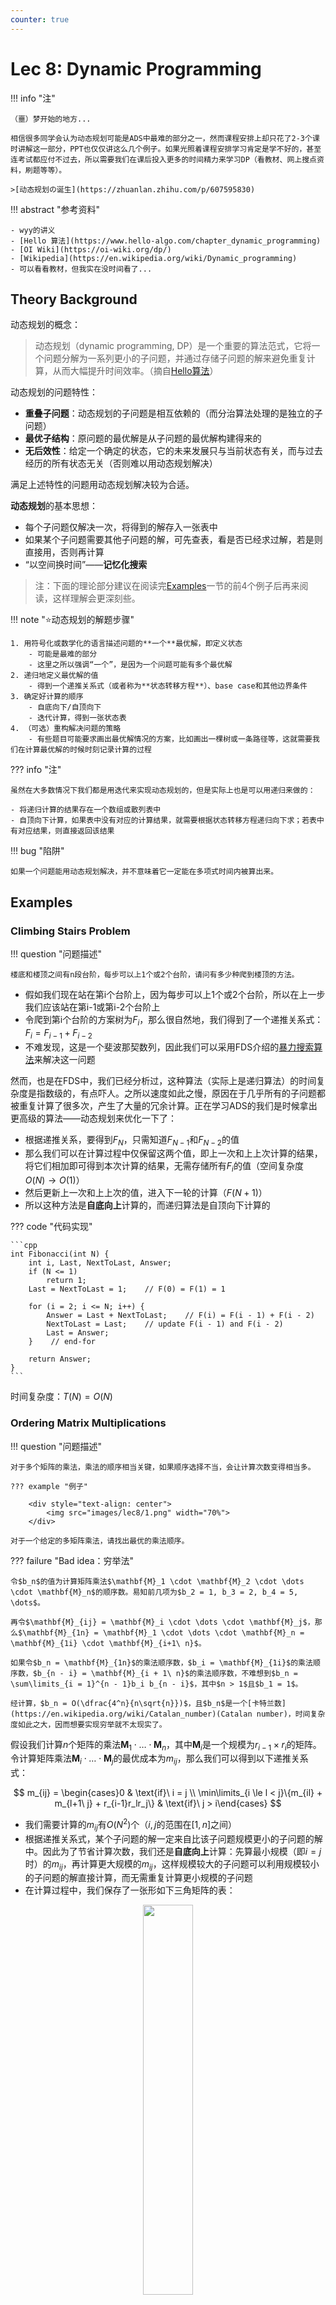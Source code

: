 ```yaml
---
counter: true
---
```


# Lec 8: Dynamic Programming

!!! info "注"

    （噩）梦开始的地方...

    相信很多同学会认为动态规划可能是ADS中最难的部分之一，然而课程安排上却只花了2-3个课时讲解这一部分，PPT也仅仅讲这么几个例子。如果光照着课程安排学习肯定是学不好的，甚至连考试都应付不过去，所以需要我们在课后投入更多的时间精力来学习DP（看教材、网上搜点资料，刷题等等）。

    >[动态规划の诞生](https://zhuanlan.zhihu.com/p/607595830)

!!! abstract "参考资料"

    - wyy的讲义
    - [Hello 算法](https://www.hello-algo.com/chapter_dynamic_programming)
    - [OI Wiki](https://oi-wiki.org/dp/)
    - [Wikipedia](https://en.wikipedia.org/wiki/Dynamic_programming)
    - 可以看看教材，但我实在没时间看了...

## Theory Background

动态规划的概念：

>动态规划（dynamic programming, DP）是一个重要的算法范式，它将一个问题分解为一系列更小的子问题，并通过存储子问题的解来避免重复计算，从而大幅提升时间效率。（摘自[Hello算法](https://www.hello-algo.com/chapter_dynamic_programming/intro_to_dynamic_programming/)）

动态规划的问题特性：

- **重叠子问题**：动态规划的子问题是相互依赖的（而分治算法处理的是独立的子问题）
- **最优子结构**：原问题的最优解是从子问题的最优解构建得来的
- **无后效性**：给定一个确定的状态，它的未来发展只与当前状态有关，而与过去经历的所有状态无关（否则难以用动态规划解决）

满足上述特性的问题用动态规划解决较为合适。

**动态规划**的基本思想：

- 每个子问题仅解决一次，将得到的解存入一张表中
- 如果某个子问题需要其他子问题的解，可先查表，看是否已经求过解，若是则直接用，否则再计算
- “以空间换时间”——**记忆化搜索**

>注：下面的理论部分建议在阅读完[Examples](#Examples)一节的前4个例子后再来阅读，这样理解会更深刻些。

!!! note ":star:动态规划的解题步骤"

    1. 用符号化或数学化的语言描述问题的**一个**最优解，即定义状态
        - 可能是最难的部分
        - 这里之所以强调“一个”，是因为一个问题可能有多个最优解
    2. 递归地定义最优解的值
        - 得到一个递推关系式（或者称为**状态转移方程**）、base case和其他边界条件
    3. 确定好计算的顺序
        - 自底向下/自顶向下
        - 迭代计算，得到一张状态表
    4. （可选）重构解决问题的策略
        - 有些题目可能要求画出最优解情况的方案，比如画出一棵树或一条路径等，这就需要我们在计算最优解的时候时刻记录计算的过程

??? info "注"

    虽然在大多数情况下我们都是用迭代来实现动态规划的，但是实际上也是可以用递归来做的：

    - 将递归计算的结果存在一个数组或散列表中
    - 自顶向下计算，如果表中没有对应的计算结果，就需要根据状态转移方程递归向下求；若表中有对应结果，则直接返回该结果

!!! bug "陷阱"

    如果一个问题能用动态规划解决，并不意味着它一定能在多项式时间内被算出来。

## Examples

### Climbing Stairs Problem

!!! question "问题描述"

    楼底和楼顶之间有n段台阶，每步可以上1个或2个台阶，请问有多少种爬到楼顶的方法。

- 假如我们现在站在第i个台阶上，因为每步可以上1个或2个台阶，所以在上一步我们应该站在第i-1或第i-2个台阶上
- 令爬到第i个台阶的方案树为$F_i$，那么很自然地，我们得到了一个递推关系式：$F_i = F_{i - 1} + F_{i - 2}$
- 不难发现，这是一个斐波那契数列，因此我们可以采用FDS介绍的[暴力搜索算法](../fds/2.md#general-rules)来解决这一问题

然而，也是在FDS中，我们已经分析过，这种算法（实际上是递归算法）的时间复杂度是指数级的，有点吓人。之所以速度如此之慢，原因在于几乎所有的子问题都被重复计算了很多次，产生了大量的冗余计算。正在学习ADS的我们是时候拿出更高级的算法——动态规划来优化一下了：

- 根据递推关系，要得到$F_N$，只需知道$F_{N-1}$和$F_{N-2}$的值
- 那么我们可以在计算过程中仅保留这两个值，即上一次和上上次计算的结果，将它们相加即可得到本次计算的结果，无需存储所有$F_i$的值（空间复杂度$O(N) \rightarrow O(1)$）
- 然后更新上一次和上上次的值，进入下一轮的计算（$F(N+1)$）
- 所以这种方法是**自底向上**计算的，而递归算法是自顶向下计算的

??? code "代码实现"

    ```cpp
    int Fibonacci(int N) {
        int i, Last, NextToLast, Answer;
        if (N <= 1)
            return 1;
        Last = NextToLast = 1;    // F(0) = F(1) = 1

        for (i = 2; i <= N; i++) {
            Answer = Last + NextToLast;    // F(i) = F(i - 1) + F(i - 2)
            NextToLast = Last;    // update F(i - 1) and F(i - 2)
            Last = Answer;
        }    // end-for

        return Answer;
    }
    ```

时间复杂度：$T(N) = O(N)$


### Ordering Matrix Multiplications

!!! question "问题描述"

    对于多个矩阵的乘法，乘法的顺序相当关键，如果顺序选择不当，会让计算次数变得相当多。

    ??? example "例子"

        <div style="text-align: center">
            <img src="images/lec8/1.png" width="70%">
        </div>

    对于一个给定的多矩阵乘法，请找出最优的乘法顺序。

??? failure "Bad idea：穷举法"

    令$b_n$的值为计算矩阵乘法$\mathbf{M}_1 \cdot \mathbf{M}_2 \cdot \dots \cdot \mathbf{M}_n$的顺序数。易知前几项为$b_2 = 1, b_3 = 2, b_4 = 5, \dots$。

    再令$\mathbf{M}_{ij} = \mathbf{M}_i \cdot \dots \cdot \mathbf{M}_j$，那么$\mathbf{M}_{1n} = \mathbf{M}_1 \cdot \dots \cdot \mathbf{M}_n = \mathbf{M}_{1i} \cdot \mathbf{M}_{i+1\ n}$。

    如果令$b_n = \mathbf{M}_{1n}$的乘法顺序数，$b_i = \mathbf{M}_{1i}$的乘法顺序数，$b_{n - i} = \mathbf{M}_{i + 1\ n}$的乘法顺序数，不难想到$b_n = \sum\limits_{i = 1}^{n - 1}b_i b_{n - i}$，其中$n > 1$且$b_1 = 1$。

    经计算，$b_n = O(\dfrac{4^n}{n\sqrt{n}})$，且$b_n$是一个[卡特兰数](https://en.wikipedia.org/wiki/Catalan_number)(Catalan number)，时间复杂度如此之大，因而想要实现穷举就不太现实了。

假设我们计算$n$个矩阵的乘法$\mathbf{M}_1 \cdot \dots \cdot \mathbf{M}_n$，其中$\mathbf{M}_i$是一个规模为$r_{i-1} \times r_i$的矩阵。令计算矩阵乘法$\mathbf{M}_i \cdot \dots \cdot \mathbf{M}_j$的最优成本为$m_{ij}$，那么我们可以得到以下递推关系式：

$$
m_{ij} = \begin{cases}0 & \text{if}\ i = j \\ \min\limits_{i \le l < j}\{m_{il} + m_{l+1\ j} + r_{i-1}r_lr_j\} & \text{if}\ j > i\end{cases}
$$

- 我们需要计算的$m_{ij}$有$O(N^2)$个（$i, j$的范围在$[1, n]$之间）
- 根据递推关系式，某个子问题的解一定来自比该子问题规模更小的子问题的解中。因此为了节省计算次数，我们还是**自底向上**计算：先算最小规模（即$i = j$时）的$m_{ij}$，再计算更大规模的$m_{ij}$，这样规模较大的子问题可以利用规模较小的子问题的解直接计算，而无需重复计算更小规模的子问题
- 在计算过程中，我们保存了一张形如下三角矩阵的表：

<div style="text-align: center">
    <img src="images/lec8/2.png" width="40%">
</div>

??? code "代码实现"

    ```cpp
    // r contains numbers of columns for each of the N matrices
    // r[0] is the number of rows in matrix 1
    // Minimum number of multiplications is left in M[1][N]
    void OptMatrix(const long r[], int N, TwoDimArray) {
        int i, j, l, L;
        long ThisM;

        for (i = 1; i <= N; i++)
            M[i][i] = 0;
        for (k = 1; k < N; k++)    // k = j - i
            for (i = 1; i <= N - k; i++) {    // For each position
                j = i + k;
                M[i][j] = Infinity;
                for (L = i; L < j; L++) {
                    ThisM = M[i][L] + M[L + 1][j] + r[i - 1] * r[L] * r[j];
                    if (ThisM < M[i][j])    // Update min
                        M[i][j] = ThisM;
                }    // end for-L
            }    // end for-Left
    }
    ```

    - 循环顺序一定是先循环`k`再循环`i`，因为如果先循环`i`，当`i`很小，`k`很大时，`j`的取值也可以很大，这样就很有可能满足`L + 1 > i`，那么在计算`M[i][j]`时，`M[L + 1][j]`这项还没有算出来，因此算法就失败了
    - 可以看到这个函数只是计算了n个矩阵的乘法的最小计算次数，并没有保存乘法的顺序。感兴趣的读者可以尝试着在该代码的基础上增添这个功能，从而最终实现一个完整的矩阵乘法的程序。

    ??? code "改进版"

        ```cpp
        // Compute optimal ordering of matrix multiplication
        // c contains number of columns for each of the n matrices
        // c[0] is the number of rows in matrix 1 
        // Minimum number of multiplications is left in M[1][n] 
        // Actual ordering can be computed via 
        // another procedure using last_change 
        // M and last_change are indexed starting at 1, instead of zero 

        void opt_matrix( int c[], unsigned int n, two_d_array M, two_d_array last_change) {
            int i, k, Left, Right, this_M;

            for (Left = 1; Left <= n; Left++)
                M[Left][Left] = 0;
            for (k = 1; k < n; k++)    // k is Right-Left 
                for (Left = 1; Left <= n-k; Left++) {    // for each position 
                    Right = Left + k;
                    M[Left][Right] = INT_MAX;
                    for (i = Left; i < Right; i++) {
                        this_M = M[Left][i] + M[i+1][Right]
                        + c[Left-1] * c[i] * c[Right];
                        if(this_M < M[Left][Right]) {    // Update min
                            M[Left][Right] = this_M;
                            last_change[Left][Right] = i;
                        }
                    }
                }
        }
        ```

时间复杂度：$T(N) = O(N^3)$


### Optimal Binary Search Trees

**最优二叉查找树**(optimal binary search trees, OBST)：一种在二叉查找树上完成静态查找(static search)（即没有插入和删除操作）操作的最优方法。

!!! question "问题描述"

    给定$N$个单词，满足词典序$w_1 < w_2 < \dots < w_N$，且每个词$w_i$出现的概率（以下称为“词频”）为$p_i$。现在要求将这些词排列在一个二叉查找树上，使得所有单词的预期查找时间（$T(N) = \sum\limits_{i=1}^N p_i \cdot (1 + d_i)$，其中$d_i$为$w_i$在树中的深度）尽可能小，即构造一棵OBST。

??? example "例子"

    === "问题"

        下面给出一个程序用到的关键词以及对应的词频：

        <div style="text-align: center">
            <img src="images/lec8/3.png" width="70%">
        </div>

        请分别用[贪心算法](9.md)（下一节会讲到，在这里指的是优先插入词频最大的单词）、红黑树来构建二叉查找树。

    === "答案"

        这里分别给出用贪心算法、红黑树和OBST的方法构建出来的二叉查找树，以及对应的$T(N)$：

        <div style="text-align: center">
            <img src="images/lec8/4.png" width="80%">
        </div>   

        - 贪心算法之所以慢，是因为它优先考虑词频最大的单词，这可能导致某些高词频的单词被放在深度很大的地方，从而增大了总的查找时间。
        - 红黑树之所以慢，是因为它在构建树的过程中仅考虑了黑高，压根没有考虑词频的问题，所以可以看到虽然整棵树挺平衡的，但词频最大的那几个词全在深度最深的地方，使得总查找时间变的很大。

构造OBST的解法与计算矩阵乘法的最优顺序类似。先令：

- $T_{ij}$：由单词$w_i \dots w_j(i < j)$构成的OBST
- $c_{ij}$：$T_{ij}$的成本（$c_{ii} = p_i$，PPT上的是错的）
- $r_{ij}$：$T_{ij}$的根节点
- $w_{ij}$：$T_{ij}$的权重，等于$\sum\limits_{k = i}^j p_k$（$w_{ii} = p_i$）

如果令$w_k = r_{ij}$，那么$T_{ij}$的结构如下所示：

<div style="text-align: center">
    <img src="images/lec8/5.png" width="50%">
</div>  

对于这棵树，它的成本为：

$$
\begin{align}
c_{ij} & = p_k + \text{cost}(L) + \text{cost}(R) + \text{weight}(L) + \text{weight}(R) \notag \\
& = p_k + c_{i, k - 1} + c_{k + 1, j} + w_{i, k - 1} + w_{k + 1, j} \notag \\
& = w_{ij} + c_{i, k - 1} + c_{k + 1, j} \notag
\end{align}
$$

若$T_{ij}$是最优的，那么需要满足$c_{ij} = w_{ij} + \min\limits_{i < l \le j}\{c_{i, l - 1} + c_{l + 1, j}\}$

??? example "例子"

    基于上面的那个例子，下面演示如何构建一棵OBST（这里还是依据**自底向上**的思想来计算的）：

    <div style="text-align: center">
        <img src="images/lec8/3.png" width="70%">
    </div>

    ???+ play "动画演示"

        这里只是简单地罗列结果，建议读者先自己动手画一下，然后再来与下面的结果比对。

        === "绘制表格"

            === "1个单词"

                <div style="text-align: center">
                    <img src="images/lec8/6.png" width="90%">
                </div>

            === "2个单词"

                <div style="text-align: center">
                    <img src="images/lec8/7.png" width="90%">
                </div>

            === "3个单词"

                <div style="text-align: center">
                    <img src="images/lec8/8.png" width="90%">
                </div>

            === "4个单词"

                <div style="text-align: center">
                    <img src="images/lec8/9.png" width="90%">
                </div>

            === "5个单词"

                <div style="text-align: center">
                    <img src="images/lec8/10.png" width="90%">
                </div>

            === "6个单词"

                <div style="text-align: center">
                    <img src="images/lec8/11.png" width="90%">
                </div>

            === "7个单词"

                <div style="text-align: center">
                    <img src="images/lec8/12.png" width="90%">
                </div>

        === "构建OBST"

            - 得到完整的表后，先将位于表格最后一行的单词插入树内，作为根节点
            - 根据词典序将剩余的单词划分为左右两半，按照中序遍历的顺序逐一插入

            === "Step 1"

                <div style="text-align: center">
                    <img src="images/lec8/13.png" width="90%">
                </div>

            === "Step 2"

                <div style="text-align: center">
                    <img src="images/lec8/14.png" width="90%">
                </div>

            === "Step 3"

                <div style="text-align: center">
                    <img src="images/lec8/15.png" width="90%">
                </div>

            === "Step 4"

                <div style="text-align: center">
                    <img src="images/lec8/16.png" width="90%">
                </div>

            === "Step 5"

                <div style="text-align: center">
                    <img src="images/lec8/17.png" width="90%">
                </div>

            === "Step 6"

                <div style="text-align: center">
                    <img src="images/lec8/18.png" width="90%">
                </div>

            === "Step 7"

                <div style="text-align: center">
                    <img src="images/lec8/19.png" width="90%">
                </div>

    可以看到OBST可以确保词频较大的单词的深度尽可能小，从而有效降低了总的查找时间。
    
时间复杂度：$T(N) = O(N^3)$

>注：教材*Data Structures and Algorithm Analysis in C*第十章课后习题还给出了一个$O(N^2)$的解法，感兴趣的同学可以自行研究一下。


### Floyd Shortest Path Algorithm

在FDS的课上，我们已经介绍过单源最短路算法——[Dijkstra算法](../fds/9.md#single-source-shortest-path-problem)，它的时间复杂度为$O(|V|^2)$（$|V|$为图的顶点数），因此通过该算法计算任意两点间的最短路需要$O(|V|^3)$的复杂度（每个点都需要用一次该算法）。这种算法在稀疏图上运行较快，对于稠密图而言，更快的算法是下面要讲的**Floyd算法**：

先给出定义：

- $D^k[i][j] = \min\{\text{length of path}\ i \rightarrow \{l \le k\} \rightarrow j\}$，其中$k$为当前判断的第$k$个节点（$k \in [0, N - 1]$，共$N$个待判断的点）
- $D^{-1}[i][j] = \text{Cost}[i][j]$（$k = -1$表示$i, j$之间没有任何节点，即初始状态）

则从顶点$i$到顶点$j$之间的最短路径长度为$D^{N-1}[i][j]$。

Floyd算法的大致思路：从$D^{-1}$开始，连续得到$D^0, D^1, \dots, D^{N-1}$。如果已经解决了$D^{k-1}$，则此时有两种可能的情况：

- 第$k$个节点并不在最短路内，即$D^k = D^{k - 1}$
- 第$k$个节点在最短路内，那么满足$D^k[i][j] = D^{k-1}[i][k] + D^{k-1}[k][j]$

因此有递推关系：$D^k[i][j] = \min\{D^{k-1}[i][j], D^{k-1}[i][k] + D^{k-1}[k][j]\}, k \ge 0$

??? code "代码实现"

    ```cpp
    // A[] contains the adjacency matric with A[i][i] = 0
    // D[] contains the values of the shortest path
    // N is the number of vertices
    // A negative cycle exists iff D[i][i] < 0

    void AllPairs(TwoDimArray A, TwoDimArray D, int N) {
        int i, j, k;
        for (i = 0; i < N; i++)    // initialize D
            for (j = 0; j < N; j++)
                D[i][j] = A[i][j];
        
        for (k = 0; k < N; k++)      // add the kth vertex into the path
            for (i = 0; i < N; i++)
                for (j = 0; j < N; j++)
                    if (D[i][k] + D[k][j] < D[i][j])    // update shortest path
                        D[i][j] = D[i][k] + D[k][j];
    }
    ```

    - 该算法适用于负权边，但不适用于负权环
    - 可以看到，上述函数仅计算了任意两点间的最短路径长度，并没有记住最短路径是什么样子的，读者可以尝试着添加这个功能。

    ??? code "记录路径的版本"

        ```cpp
        // Compute All-Shortest Paths 
        // A[] contains the adjacency matrix 
        // with A[i][i] presumed to be zero 
        // D[] contains the values of shortest path 
        // |V| is the number of vertices 
        // A negative cycle exists iff 
        // d[i][j] is set to a negative value
        // Actual Path can be computed via another procedure using path 
        // All arrays are indexed starting at 0 
        void all_pairs( two_d_array A, two_d_array D, two_d_array path ) {
            int i, j, k;
            for( i = 0; i < |V|; i++ ) // Initialize D and path 
                for( j = 0; j < |V|; j++ ) {
                    D[i][j] = A[i][j];
                    path[i][j] = NOT_A_VERTEX;
                }
            for( k = 0; k < |V|; k++ )
                // Consider each vertex as an intermediate 
                for( i = 0; i < |V|; i++ )
                    for( j = 0; j < |V|; j++ )
                        if( d[i][k] + d[k][j] < d[i][j] ) {    // update min 
                            d[i][j] = d[i][k] + d[k][j];
                            path[i][j] = k;
                        }
        }
        ```

时间复杂度：$T(N) = O(N^3)$，但是在稠密图中表现较好。

???+ question "思考题"

    === "问题1"

        k的枚举顺序是否可以改变，比如倒序枚举、乱序枚举？

        可以的，因为Floyd算法就是求任意两点间的最短路，而顶点的顺序也是我们人为定的。所以如果顶点的枚举顺序被打乱的话，那么可以将这个新的顺序作为“顺序”（即顶点顺序$0,1,2, \dots, n-1 \rightarrow t_0, t_1, \dots, t_{n-1}$），这样只会影响计算的顺序但不会影响计算的结果。


    === "问题2"

        能否改变i, j, k的循环顺序，比如按照i, k, j的顺序进行循环遍历，而非原来的k, i, j？

        不行，举个例子就很明白了：如果 i = 0，因为 d[i][j] = min(d[i][k] + d[k][j], d[i][j])，意味着需要计算d[i][k]和d[k][j]，但是此时k和j都比i大，所以d[k][j]还没有被算出来，因而不能正确更新d[i][j]的值。所以我们不能将对k的循环放到中间做。



>注：离散数学提到过与Floyd算法等价的算法——[Warshall算法](../../math/dm/9.md#warshalls-algorithm)，用于计算传递闭包。


### Product Assembly

!!! question "问题描述"

    产品组装(product assembly)问题，有以下条件

    - 一辆车的生产需要用到两条组装线
    - 每个阶段会用到不同的工艺（时间，即不同的节点值）
    - 在各阶段中，可以随时切换组装线

    现在要求你求出最短的组装总时间。

    <div style="text-align: center">
        <img src="images/lec8/20.png" width="90%">
    </div>

??? bug "穷举算法"

    把每个点当作一个二进制位，不同的二进制数对应不同的情况。

    - 时间复杂度：$O(2^N)$（每个点都有选或不选这两种选择）
    - 空间复杂度：$O(N)$

    显然这种算法是不现实的。

下面我们严格按照[Background](#Background)提到的解题步骤来解决这一问题：

1. 定义状态

    <div style="text-align: center">
        <img src="images/lec8/21.png" width="80%">
    </div>

    - 这张图给出了在*stage*阶段时的最优解（绿点 + 蓝线）
    - 红色虚线表示虽然有一条同样能在*stage*阶段到达同一个点的路径，但这条路径所花的时间更差，因此被pass掉了

2. 递归地定义最优解的值

    <div style="text-align: center">
        <img src="images/lec8/22.png" width="40%">
    </div>

    - 可以看到，在*stage*阶段时，我们有两种到达对应点的路径：要么来自第一条组装线，要么来自第二条组装线
    - 因此，我们不难得出以下递推关系式：

    $$
    \begin{align}
    f[line][stage] & = \min\{f[line][stage - 1] + t_{process}[line][stage - 1] \notag \\ 
    & , f[1 - line][stage - 1] + t_{transit}[1 - line][stage - 1]\} \notag 
    \end{align}
    $$

    其中$f[line][stage]$表示在*stage*阶段时，在第*line*条组装线上的最优时间，$t_{process}[line][stage]$表示在同一条组装线上进入*stage*阶段所需的时间，$t_{process}[line][stage]$表示从不同组装线上进入*stage*阶段所需的时间。

3. 确定好计算的顺序。这里直接看代码：

    ??? code "代码实现"

        ```cpp
        // Initialization
        f[0][0] = 0; 
        f[1][0] = 0;
        // Outer loop: start from the first stage, end with the last stage
        for (stage = 1; stage <= n; stage++) {
            // Inner loop: test each line and find the minimum path
            for (line = 0; line <= 1; line++) {
                f[line][stage] = min(f[line][stage - 1] + t_process[line][stage - 1], f[1 - line][stage - 1] + t_transit[1 - line][stage - 1]);
            }
        }
        // The solution comes from the last stage of two lines
        Solution = min(f[0][n], f[1][n]);
        ```

4. 重构解决问题的策略。这里要求输出最短时间的组装顺序，代码如下所示：

    ??? code "代码实现"

        ```cpp
        f[0][0] = 0; 
        f[1][0] = 0;

        // L[line][stage]: record the source of the stage, either 0 or 1(the number of assembly lines) 
        L[0][0] = 0;
        L[1][0] = 0;

        for (stage = 1; stage <= n; stage++) {
            for (line = 0; line <= 1; line++) {
                f_stay = f[line][stage - 1] + t_process[line][stage - 1];
                f_move = f[1 - line][stage - 1] + t_transit[1 - line][stage - 1];
                if (f_stay < f_move) {
                    f[line][stage] = f_stay;
                    L[line][stage] = line;
                } else {
                    f[line][stage] = f_move;
                    L[line][stage] = 1 - line;       
                }
            }
        }

        // save the optimal path in plan[]
        line = f[0][n] < f[1][n] ? 0 : 1;
        for (stage = n; stage > 0; stage--) {
            plan[stage] = line;
            line = L[line][stage];
        }
        ```

### Knapsack Problem

>背包问题这块内容主要参照[Hello 算法](https://www.hello-algo.com/chapter_dynamic_programming/knapsack_problem/)和[OI Wiki](https://oi-wiki.org/dp/knapsack/)来写的。

**背包问题**(knapsack problem)可能是最常见的动态规划入门题，大致的问题描述为：

!!! question "问题描述"

    有$n$个物品和一个容量为$W$的背包，每个物品有重量$w_{i}$和价值$v_{i}$两种属性（$1 \le i \le n$），要求选若干物品放入背包使背包中物品的总价值最大且背包中物品的总重量不超过背包的容量（摘自[OI wiki](https://oi-wiki.org/dp/knapsack/#%E5%BC%95%E5%85%A5)）。

背包问题的有多种类型，包括：

- **0-1背包问题**(0-1 knapsack problem)
- **完全背包问题**(unbounded knapsack problem)
- **多重背包问题**(bounded knapsack problem)

#### 0-1 Knapsack Problem

0-1背包问题在原问题上多了一个限制：**每个物品只能选一次**。

解题步骤：

1. 定义状态
    - 观察发现，放入物品会改变背包内物品的总价值和背包容量，因此需要记录的量为**前$i$个物品在容量为$c$的背包中的最大价值**，用符号化的语言表示为$dp[i, c]$，那么要求的就是$dp[n, cap]$
    - 用一张$(n + 1) \times (cap + 1)$的表来记录状态

2. 推导状态转移方程
    - 当我们对物品$i$做出决策时，需要考虑两种情况
        - 不放入物品：$dp[i, c] = dp[i - 1, c]$，背包容量和价值均不变
        - 放入物品：$dp[i, c] = dp[i - 1, c - w_{i - 1}] + v_{i - 1}$，背包容量减少，价值增加
    - 因此完整的状态转移方程为：

        $$
        dp[i, c] = \max\{dp[i - 1, c], dp[i - 1, c - w_{i - 1}] + v_{i - 1}\}
        $$
        
3. 确定计算顺序
    - 首先确定一下边界条件：当无物品或背包容量为0时最大价值为0，即状态表首列$dp[i, 0]$和首行$dp[0, c]$均等于0
    - 根据状态方程知，当前状态是根据它上方和左上方的状态推出来的，因此只需正向循环遍历这张状态表即可

下面展示对应的代码实现：

??? code "代码实现"

    ```cpp
    int knapsack_01(int weight[], int val[], int n, int cap) {
        int i, j;
        int dp[MAXN][MAXCAP];

        for (i = 0; i <= n; i++) 
            for (j = 0; j <= cap; j++)
                dp[i][j] = 0;

        for (i = 1; i <= n; i++) {
            for (j = 1; j <= cap; j++) {
                if (weight[i - 1] > c) {
                    dp[i][j] = dp[i - 1][j];
                } else {
                    dp[i][j] = max(dp[i - 1][j], dp[i - 1][j - weight[i - 1]] + val[i - 1]);
                }
            }
        }

        return dp[n][cap];
    }
    ```

- 时间复杂度：$O(n \cdot cap)$
- 空间复杂度：$O(n \cdot cap)$

事实上，这种算法在空间上还可以再优化（$O(n \cdot cap) \rightarrow O(n)$）：

- 观察发现，第i行状态表的状态来自于第i-1行状态表的状态；且遍历第i行时第i-1行的状态已经算好了，因此我们尝试将状态表从二维降到**一维**
- 这时就不能正向遍历了，因为在原来的状态表中，当前状态依赖于它上面的和左上角的状态；如果压缩成一维，左上角的状态就被压到了左边，而左边的状态即上一个状态已经更新过了，所以正向遍历就失效了，因此采取**倒序遍历**的策略

??? code "代码实现"

    ```cpp
    int knapsack_01(int weight[], int val[], int n, int cap) {
        int j;
        int dp[MAXN][MAXCAP];

        for (j = 0; j <= cap; j++)
            dp[j] = 0;

        for (i = 1; i <= n; i++) {
            for (j = cap; j >= 1; j--) {
                if (weight[i - 1] <= c) {
                    dp[j] = max(dp[j], dp[c - weight[i - 1]] + val[i - 1]);
                }
            }
        }
        

        return dp[cap];
    }
    ```

#### Unbounded Knapsack Problem

完全背包问题则解放了0-1背包的限制：**每个物品可以重复选取（无数次）**。

- 解题思路与0-1背包问题类似，唯一的区别在于状态转移方程中，**选取物品的时候不需要改变i值**，因为物体可以重复选取
- 对于空间压缩，由于当前状态依赖于上面和左边的状态，因此将数组压缩成一维后，正向遍历就能正确解决问题

??? code "代码实现"

    ```cpp
    // 与上面代码的唯一区别在于内部循环的遍历顺序发生改变
    int knapsack_ub(int weight[], int val[], int n, int cap) {
        int j;
        int dp[MAXN][MAXCAP];

        for (j = 0; j <= cap; j++)
            dp[j] = 0;

        for (i = 1; i <= n; i++) {
            for (j = 1; j <= 1; j++) {
                if (weight[i - 1] <= c) {
                    dp[j] = max(dp[j], dp[c - weight[i - 1]] + val[i - 1]);
                }
            }
        }
        
        return dp[cap];
    }
    ``` 



#### Bounded Knapsack Problem

多重背包问题有了更复杂的限制：**物品$i$最多只能选取$k_i$次**。

- 此时状态转移方程为：

    $$
    dp[i, c] = \max\limits_{0 \le k \le k_i}\{dp[i - 1, c], dp[i - 1, c - w_{i - 1} \cdot k] + v_{i - 1} \cdot k\}
    $$

    也就是说，对于每种物品，我们需要加一层遍历来决定选取多少的这一类的物品，因此时间复杂度就提升至$O(n \cdot cap \cdot \max\{k_i\})$，但空间复杂度没有改变

- 事实上该算法还可以进一步优化，甚至可以将时间复杂度降到线性

这里就不列出相应的代码了（~~笔者偷懒了，逃x~~）

!!! recommend "推荐阅读"

    更多的背包问题推荐阅读[《背包问题九讲》](https://github.com/tianyicui/pack)！


